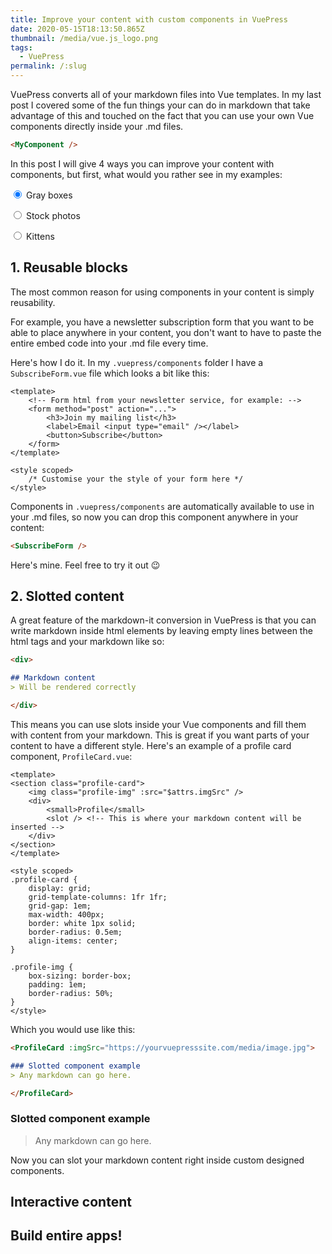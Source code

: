 ```yaml
---
title: Improve your content with custom components in VuePress
date: 2020-05-15T18:13:50.865Z
thumbnail: /media/vue.js_logo.png
tags:
  - VuePress
permalink: /:slug
---
```

VuePress converts all of your markdown files into Vue templates. In my last post I covered some of the fun things your can do in markdown that take advantage of this and touched on the fact that you can use your own Vue components directly inside your .md files. 

``` md
<MyComponent />
```

In this post I will give 4 ways you can improve your content with components, but first, what would you rather see in my examples:

<img :src="imgSrc + '130'" style="float:right" />

<label><input type="radio" v-model="pic" value="box" checked /> Gray boxes</label>

<label><input type="radio" v-model="pic" value="stock" /> Stock photos</label>

<label><input type="radio" v-model="pic" value="kitten" /> Kittens</label>

## 1. Reusable blocks
The most common reason for using components in your content is simply reusability. 

For example, you have a newsletter subscription form that you want to be able to place anywhere in your content, you don't want to have to paste the entire embed code into your .md file every time.

Here's how I do it. In my `.vuepress/components` folder I have a `SubscribeForm.vue` file which looks a bit like this:

``` vue
<template>
    <!-- Form html from your newsletter service, for example: -->
    <form method="post" action="...">
        <h3>Join my mailing list</h3>
        <label>Email <input type="email" /></label>
        <button>Subscribe</button>
    </form>
</template>

<style scoped>
    /* Customise your the style of your form here */
</style>
```

Components in `.vuepress/components` are automatically available to use in your .md files, so now you can drop this component anywhere in your content:

``` md
<SubscribeForm />
``` 
Here's mine. Feel free to try it out :wink:

<TinyLetter />

## 2. Slotted content

A great feature of the markdown-it conversion in VuePress is that you can write markdown inside html elements by leaving empty lines between the html tags and your markdown like so:

``` md
<div>

## Markdown content
> Will be rendered correctly

</div>
```

This means you can use slots inside your Vue components and fill them with content from your markdown. This is great if you want parts of your content to have a different style. Here's an example of a profile card component, `ProfileCard.vue`:

``` vue
<template>
<section class="profile-card">
    <img class="profile-img" :src="$attrs.imgSrc" />
    <div>
        <small>Profile</small>
        <slot /> <!-- This is where your markdown content will be inserted -->
    </div>
</section>
</template>

<style scoped>
.profile-card {
    display: grid;
    grid-template-columns: 1fr 1fr;
    grid-gap: 1em;
    max-width: 400px;
    border: white 1px solid;
    border-radius: 0.5em;
    align-items: center;
}

.profile-img {
    box-sizing: border-box;
    padding: 1em;
    border-radius: 50%;
}
</style>
```

Which you would use like this:

``` md
<ProfileCard :imgSrc="https://yourvuepresssite.com/media/image.jpg">

### Slotted component example
> Any markdown can go here.

</ProfileCard>
```

<ProfileCard :imgSrc="imgSrc + '/500'">

### Slotted component example
> Any markdown can go here.

</ProfileCard>

Now you can slot your markdown content right inside custom designed components.


## Interactive content
## Build entire apps!

<script>
module.exports = {
  data() {
    return {
      pic: "box"
    }
  },
  computed: {
    imgSrc() {
      return this.pic === "kitten" ? "http://placekitten.com/"
        : this.pic === "stock" ? "https://picsum.photos/"
        : "https://via.placeholder.com/"
    }
  }
};
</script>